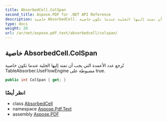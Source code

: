 ```yaml
---
title: AbsorbedCell.ColSpan
second_title: Aspose.PDF for .NET API Reference
description: خاصية AbsorbedCell. تُرجع عدد الأعمدة التي يجب أن تمتد إليها الخلية عندما تكون خاصية TableAbsorber.UseFlowEngine مضبوطة على true
type: docs
weight: 20
url: /ar/net/aspose.pdf.text/absorbedcell/colspan/
---
```

## خاصية AbsorbedCell.ColSpan

تُرجع عدد الأعمدة التي يجب أن تمتد إليها الخلية عندما تكون خاصية TableAbsorber.UseFlowEngine مضبوطة على true.

```csharp
public int ColSpan { get; }
```

### انظر أيضًا

* class [AbsorbedCell](../)
* namespace [Aspose.Pdf.Text](../../../aspose.pdf.text/)
* assembly [Aspose.PDF](../../../)